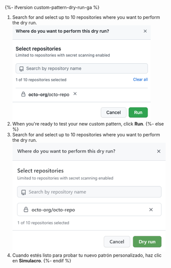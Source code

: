 {%- ifversion custom-pattern-dry-run-ga %}
1. Search for and select up to 10 repositories where you want to perform the dry run. ![Screenshot showing repositories selected for the dry run](/assets/images/help/repository/secret-scanning-dry-run-custom-pattern-select-repo-only.png)
1. When you're ready to test your new custom pattern, click **Run**.
{%- else %}
1. Search for and select up to 10 repositories where you want to perform the dry run. ![Screenshot showing repositories selected for the dry run](/assets/images/help/repository/secret-scanning-dry-run-custom-pattern-select-repo.png)
1. Cuando estés listo para probar tu nuevo patrón personalizado, haz clic en **Simulacro**.
{%- endif %}
